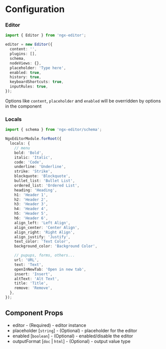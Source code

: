 # Configuration

### Editor

```ts
import { Editor } from 'ngx-editor';

editor = new Editor({
  content: '',
  plugins: [],
  schema,
  nodeViews: {},
  placeholder: 'Type here',
  enabled: true,
  history: true,
  keyboardShortcuts: true,
  inputRules: true,
});
```

Options like `content`, `placeholder` and `enabled` will be overridden by options in the component

### Locals

```ts
import { schema } from 'ngx-editor/schema';

NgxEditorModule.forRoot({
  locals: {
    // menu
    bold: 'Bold',
    italic: 'Italic',
    code: 'Code',
    underline: 'Underline',
    strike: 'Strike',
    blockquote: 'Blockquote',
    bullet_list: 'Bullet List',
    ordered_list: 'Ordered List',
    heading: 'Heading',
    h1: 'Header 1',
    h2: 'Header 2',
    h3: 'Header 3',
    h4: 'Header 4',
    h5: 'Header 5',
    h6: 'Header 6',
    align_left: 'Left Align',
    align_center: 'Center Align',
    align_right: 'Right Align',
    align_justify: 'Justify',
    text_color: 'Text Color',
    background_color: 'Background Color',

    // pupups, forms, others...
    url: 'URL',
    text: 'Text',
    openInNewTab: 'Open in new tab',
    insert: 'Insert',
    altText: 'Alt Text',
    title: 'Title',
    remove: 'Remove',
  },
});
```

## Component Props

- editor - (Required) - editor instance
- placeholder [`string`] - (Optional) - placeholder for the editor
- enabled [`boolean`] - (Optional) - enabled/disable the editor
- outputFormat [`doc` | `html`] - (Optional) - output value type
